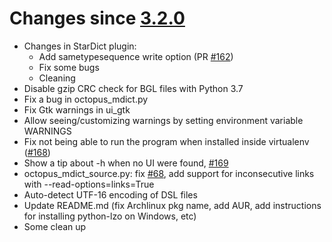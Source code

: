 # Changes since [3.2.0](./3.2.0.md)

- Changes in StarDict plugin:
  - Add sametypesequence write option (PR [#162](https://github.com/ilius/pyglossary/pull/162))
  - Fix some bugs
  - Cleaning
- Disable gzip CRC check for BGL files with Python 3.7
- Fix a bug in octopus_mdict.py
- Fix Gtk warnings in ui_gtk
- Allow seeing/customizing warnings by setting environment variable WARNINGS
- Fix not being able to run the program when installed inside virtualenv ([#168](https://github.com/ilius/pyglossary/issues/168))
- Show a tip about -h when no UI were found, [#169](https://github.com/ilius/pyglossary/issues/169)
- octopus_mdict_source.py: fix [#68](https://github.com/ilius/pyglossary/issues/68), add support for inconsecutive links with --read-options=links=True
- Auto-detect UTF-16 encoding of DSL files
- Update README.md (fix Archlinux pkg name, add AUR, add instructions for installing python-lzo on Windows, etc)
- Some clean up
